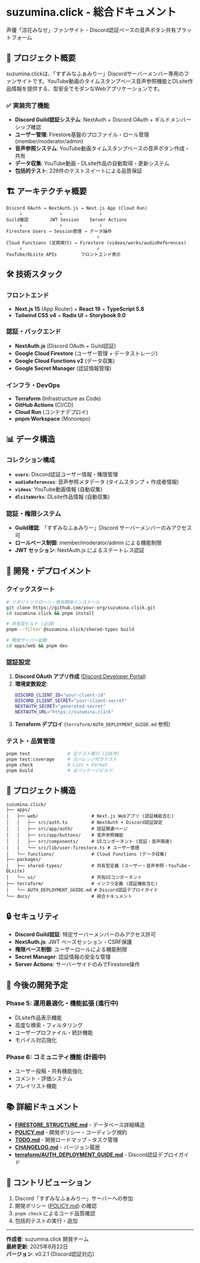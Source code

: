# suzumina.click - 総合ドキュメント

声優「涼花みなせ」ファンサイト - Discord認証ベースの音声ボタン共有プラットフォーム

## 🎯 プロジェクト概要

suzumina.clickは、「すずみなふぁみりー」Discordサーバーメンバー専用のファンサイトです。YouTube動画のタイムスタンプベース音声参照機能とDLsite作品情報を提供する、型安全でモダンなWebアプリケーションです。

### ✅ 実装完了機能

- **Discord Guild認証システム**: NextAuth + Discord OAuth + ギルドメンバーシップ確認
- **ユーザー管理**: Firestore基盤のプロファイル・ロール管理 (member/moderator/admin)
- **音声参照システム**: YouTube動画タイムスタンプベースの音声ボタン作成・共有
- **データ収集**: YouTube動画・DLsite作品の自動取得・更新システム
- **包括的テスト**: 226件のテストスイートによる品質保証

## 🏗️ アーキテクチャ概要

```
Discord OAuth → NextAuth.js → Next.js App (Cloud Run)
     ↓              ↓              ↓
Guild確認        JWT Session    Server Actions
     ↓              ↓              ↓
Firestore Users → Session管理 → データ操作
                                  ↓
Cloud Functions (定期実行) → Firestore (videos/works/audioReferences)
     ↓                            ↓
YouTube/DLsite APIs         フロントエンド表示
```

## 🛠️ 技術スタック

### フロントエンド
- **Next.js 15** (App Router) + **React 19** + **TypeScript 5.8**
- **Tailwind CSS v4** + **Radix UI** + **Storybook 9.0**

### 認証・バックエンド
- **NextAuth.js** (Discord OAuth + Guild認証)
- **Google Cloud Firestore** (ユーザー管理 + データストレージ)
- **Google Cloud Functions v2** (データ収集)
- **Google Secret Manager** (認証情報管理)

### インフラ・DevOps
- **Terraform** (Infrastructure as Code)
- **GitHub Actions** (CI/CD)
- **Cloud Run** (コンテナデプロイ)
- **pnpm Workspace** (Monorepo)

## 📊 データ構造

### コレクション構成

- **`users`**: Discord認証ユーザー情報・権限管理
- **`audioReferences`**: 音声参照メタデータ (タイムスタンプ + 作成者情報)
- **`videos`**: YouTube動画情報 (自動収集)
- **`dlsiteWorks`**: DLsite作品情報 (自動収集)

### 認証・権限システム

- **Guild確認**: 「すずみなふぁみりー」Discord サーバーメンバーのみアクセス可
- **ロールベース制御**: member/moderator/admin による機能制限
- **JWT セッション**: NextAuth.js によるステートレス認証

## 🚀 開発・デプロイメント

### クイックスタート

```bash
# リポジトリクローン・依存関係インストール
git clone https://github.com/your-org/suzumina.click.git
cd suzumina.click && pnpm install

# 共有型ビルド (必須)
pnpm --filter @suzumina.click/shared-types build

# 開発サーバー起動
cd apps/web && pnpm dev
```

### 認証設定

1. **Discord OAuth アプリ作成** ([Discord Developer Portal](https://discord.com/developers/applications))
2. **環境変数設定**:
   ```bash
   DISCORD_CLIENT_ID="your-client-id"
   DISCORD_CLIENT_SECRET="your-client-secret"
   NEXTAUTH_SECRET="generated-secret"
   NEXTAUTH_URL="https://suzumina.click"
   ```
3. **Terraform デプロイ** (`terraform/AUTH_DEPLOYMENT_GUIDE.md` 参照)

### テスト・品質管理

```bash
pnpm test              # 全テスト実行 (226件)
pnpm test:coverage     # カバレッジ付きテスト
pnpm check             # Lint + Format
pnpm build             # 全パッケージビルド
```

## 📁 プロジェクト構造

```
suzumina.click/
├── apps/
│   ├── web/                    # Next.js Webアプリ (認証機能含む)
│   │   ├── src/auth.ts         # NextAuth + Discord認証設定
│   │   ├── src/app/auth/       # 認証関連ページ
│   │   ├── src/app/buttons/    # 音声参照機能
│   │   ├── src/components/     # UIコンポーネント (認証・音声関連)
│   │   └── src/lib/user-firestore.ts # ユーザー管理
│   └── functions/              # Cloud Functions (データ収集)
├── packages/
│   ├── shared-types/           # 共有型定義 (ユーザー・音声参照・YouTube・DLsite)
│   └── ui/                     # 共有UIコンポーネント
├── terraform/                  # インフラ定義 (認証機能含む)
│   └── AUTH_DEPLOYMENT_GUIDE.md # Discord認証デプロイガイド
└── docs/                       # 統合ドキュメント
```

## 🔒 セキュリティ

- **Discord Guild認証**: 特定サーバーメンバーのみアクセス許可
- **NextAuth.js**: JWT ベースセッション・CSRF保護
- **権限ベース制御**: ユーザーロールによる機能制限
- **Secret Manager**: 認証情報の安全な管理
- **Server Actions**: サーバーサイドのみでFirestore操作

## 🎯 今後の開発予定

### Phase 5: 運用最適化・機能拡張 (進行中)
- DLsite作品表示機能
- 高度な検索・フィルタリング
- ユーザープロファイル・統計機能
- モバイル対応強化

### Phase 6: コミュニティ機能 (計画中)
- ユーザー投稿・共有機能強化
- コメント・評価システム
- プレイリスト機能

## 📚 詳細ドキュメント

- **[FIRESTORE_STRUCTURE.md](./FIRESTORE_STRUCTURE.md)** - データベース詳細構造
- **[POLICY.md](./POLICY.md)** - 開発ポリシー・コーディング規約
- **[TODO.md](./TODO.md)** - 開発ロードマップ・タスク管理
- **[CHANGELOG.md](./CHANGELOG.md)** - バージョン履歴
- **[terraform/AUTH_DEPLOYMENT_GUIDE.md](../terraform/AUTH_DEPLOYMENT_GUIDE.md)** - Discord認証デプロイガイド

## 🤝 コントリビューション

1. Discord「すずみなふぁみりー」サーバーへの参加
2. 開発ポリシー ([POLICY.md](./POLICY.md)) の確認
3. `pnpm check` によるコード品質確認
4. 包括的テストの実行・追加

---

**作成者**: suzumina.click 開発チーム  
**最終更新**: 2025年6月22日  
**バージョン**: v0.2.1 (Discord認証対応)